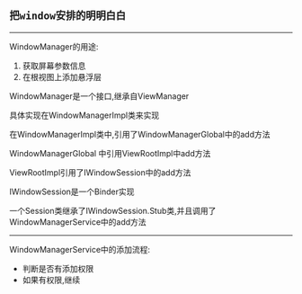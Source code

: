 `把window安排的明明白白`
----------------

---
WindowManager的用途:

1. 获取屏幕参数信息
2. 在根视图上添加悬浮层

WindowManager是一个接口,继承自ViewManager

具体实现在WindowManagerImpl类来实现

在WindowManagerImpl类中,引用了WindowManagerGlobal中的add方法

WindowManagerGlobal 中引用ViewRootImpl中add方法

ViewRootImpl引用了IWindowSession中的add方法

IWindowSession是一个Binder实现

一个Session类继承了IWindowSession.Stub类,并且调用了WindowManagerService中的add方法

---

WindowManagerService中的添加流程:
- 判断是否有添加权限
- 如果有权限,继续
